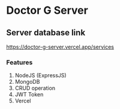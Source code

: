 # Doctor G Server

## Server database link

https://doctor-g-server.vercel.app/services

### Features 
1. NodeJS (ExpressJS)
2. MongoDB 
3. CRUD operation
4. JWT Token
5. Vercel